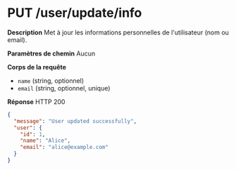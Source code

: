 # PUT /user/update/info

**Description**
Met à jour les informations personnelles de l'utilisateur (nom ou email).

**Paramètres de chemin**
Aucun

**Corps de la requête**
- `name` (string, optionnel)
- `email` (string, optionnel, unique)

**Réponse**
HTTP 200

```json
{
  "message": "User updated successfully",
  "user": {
    "id": 1,
    "name": "Alice",
    "email": "alice@example.com"
  }
}
```
